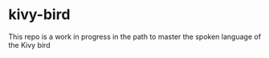 # kivy-bird

This repo is a work in progress in the path to master the spoken language of the Kivy bird

